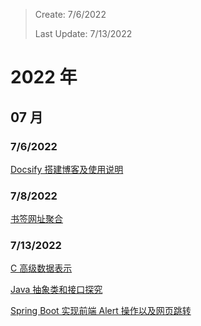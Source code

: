 > Create: 7/6/2022
> 
> Last Update: 7/13/2022

# 2022 年

## 07 月

### 7/6/2022

[Docsify 搭建博客及使用说明](/2022/07/docsify.md)

### 7/8/2022

[书签网址聚合](/2022/07/bookmark.md)

### 7/13/2022
[C 高级数据表示](2022/07/c-advanced-data.md)

[Java 抽象类和接口探究](2022/07/java-base-abstract-class-and-interface.md)

[Spring Boot 实现前端 Alert 操作以及网页跳转](2022/07/spring-boot-alert-in-browser.md)
